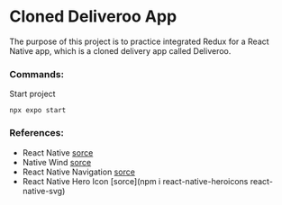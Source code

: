 # Cloned Deliveroo App
The purpose of this project is to practice integrated Redux for a React Native app, which is a cloned delivery app called Deliveroo.
### Commands:
Start project
```
npx expo start
```
### References:
- React Native [sorce](https://reactnative.dev/docs/getting-started)
- Native Wind [sorce](https://www.nativewind.dev/)
- React Native Navigation [sorce](https://reactnavigation.org/docs/getting-started)
- React Native Hero Icon [sorce](npm i react-native-heroicons react-native-svg)